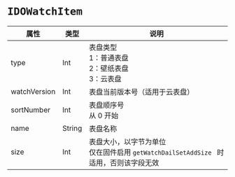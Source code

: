 # `IDOWatchItem`

| 属性        | 类型    | 说明         |
| ----------- | ------- | ------------ |
| type | Int | 表盘类型<br/>1：普通表盘<br/>2：壁纸表盘<br/>3：云表盘 |
| watchVersion | Int | 表盘当前版本号（适用于云表盘） |
| sortNumber | Int | 表盘顺序号<br/>从 0 开始 |
| name | String | 表盘名称 |
| size | Int | 表盘大小，以字节为单位<br/>仅在固件启用 `getWatchDailSetAddSize `  时适用，否则该字段无效 |
